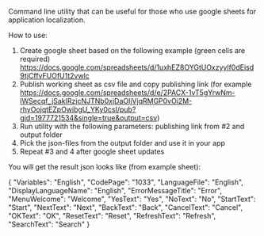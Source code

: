 Command line utility that can be useful for those who use google sheets for application localization.

How to use:
1) Create google sheet based on the following example (green cells are required) https://docs.google.com/spreadsheets/d/1uxhEZ8OYGtUOxzyylf0dEisd9tjCffvFUOfU1t2vwlc
2) Publish working sheet as csv file and copy publishing link (for example https://docs.google.com/spreadsheets/d/e/2PACX-1vT5gYrwNm-lWSecqf_jSakIRzjcNJTNb0xjDaOIjVjqRMGP0vOi2M-rhyOojqtEZpOwibgU_YKy0csI/pub?gid=1977721534&single=true&output=csv)
3) Run utility with the following parameters: publishing link from #2 and output folder
4) Pick the json-files from the output folder and use it in your app
5) Repeat #3 and 4 after google sheet updates

You will get the result json looks like (from example sheet):

{
  "Variables": "English",
  "CodePage": "1033",
  "LanguageFile": "English",
  "DisplayLanguageName": "English",
  "ErrorMessageTitle": "Error",
  "MenuWelcome": "Welcome",
  "YesText": "Yes",
  "NoText": "No",
  "StartText": "Start",
  "NextText": "Next",
  "BackText": "Back",
  "CancelText": "Cancel",
  "OKText": "OK",
  "ResetText": "Reset",
  "RefreshText": "Refresh",
  "SearchText": "Search"
}
